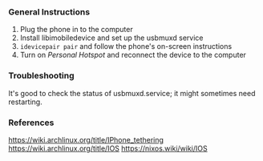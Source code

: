 
### General Instructions

1. Plug the phone in to the computer
2. Install libimobiledevice and set up the usbmuxd service
3. `idevicepair pair` and follow the phone's on-screen instructions
4. Turn on _Personal Hotspot_ and reconnect the device to the computer

### Troubleshooting

It's good to check the status of usbmuxd.service; it might sometimes need restarting.

### References

https://wiki.archlinux.org/title/IPhone_tethering
https://wiki.archlinux.org/title/IOS
https://nixos.wiki/wiki/IOS
